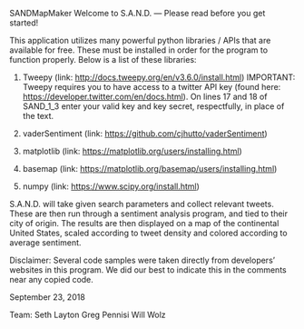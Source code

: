 SANDMapMaker
Welcome to S.A.N.D. — Please read before you get started!

This application utilizes many powerful python libraries / APIs that are available for free. 
These must be installed in order for the program to function properly. 
Below is a list of these libraries:

1) Tweepy (link: http://docs.tweepy.org/en/v3.6.0/install.html)
IMPORTANT: Tweepy requires you to have access to a twitter API key 
(found here: https://developer.twitter.com/en/docs.html). 
On lines 17 and 18 of SAND_1_3 enter your valid key and key 
secret, respectfully, in place of the text.

2) vaderSentiment (link: https://github.com/cjhutto/vaderSentiment)

3) matplotlib (link: https://matplotlib.org/users/installing.html)

4) basemap (link: https://matplotlib.org/basemap/users/installing.html)

5) numpy (link: https://www.scipy.org/install.html)


S.A.N.D. will take given search parameters and collect relevant tweets. 
These are then run through a sentiment analysis program, and tied to their city of origin. 
The results are then displayed on a map of the continental United States, scaled according to 
tweet density and colored according to average sentiment. 

Disclaimer: Several code samples were taken directly from developers’ websites in this program. 
We did our best to indicate this in the comments near any copied code. 

September 23, 2018

Team:
Seth Layton
Greg Pennisi
Will Wolz